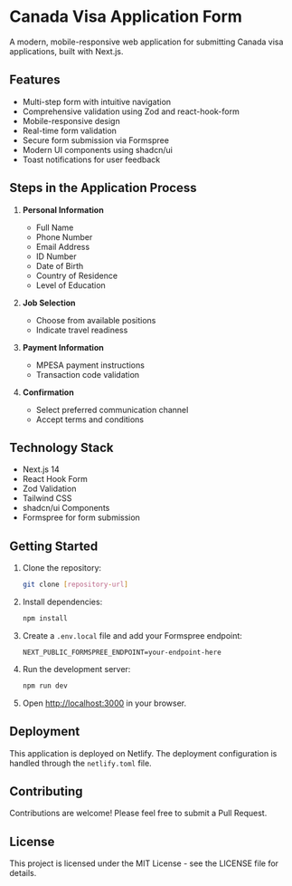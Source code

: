 # Canada Visa Application Form

A modern, mobile-responsive web application for submitting Canada visa applications, built with Next.js.

## Features

- Multi-step form with intuitive navigation
- Comprehensive validation using Zod and react-hook-form
- Mobile-responsive design
- Real-time form validation
- Secure form submission via Formspree
- Modern UI components using shadcn/ui
- Toast notifications for user feedback

## Steps in the Application Process

1. **Personal Information**
   - Full Name
   - Phone Number
   - Email Address
   - ID Number
   - Date of Birth
   - Country of Residence
   - Level of Education

2. **Job Selection**
   - Choose from available positions
   - Indicate travel readiness

3. **Payment Information**
   - MPESA payment instructions
   - Transaction code validation

4. **Confirmation**
   - Select preferred communication channel
   - Accept terms and conditions

## Technology Stack

- Next.js 14
- React Hook Form
- Zod Validation
- Tailwind CSS
- shadcn/ui Components
- Formspree for form submission

## Getting Started

1. Clone the repository:
   ```bash
   git clone [repository-url]
   ```

2. Install dependencies:
   ```bash
   npm install
   ```

3. Create a `.env.local` file and add your Formspree endpoint:
   ```
   NEXT_PUBLIC_FORMSPREE_ENDPOINT=your-endpoint-here
   ```

4. Run the development server:
   ```bash
   npm run dev
   ```

5. Open [http://localhost:3000](http://localhost:3000) in your browser.

## Deployment

This application is deployed on Netlify. The deployment configuration is handled through the `netlify.toml` file.

## Contributing

Contributions are welcome! Please feel free to submit a Pull Request.

## License

This project is licensed under the MIT License - see the LICENSE file for details.

